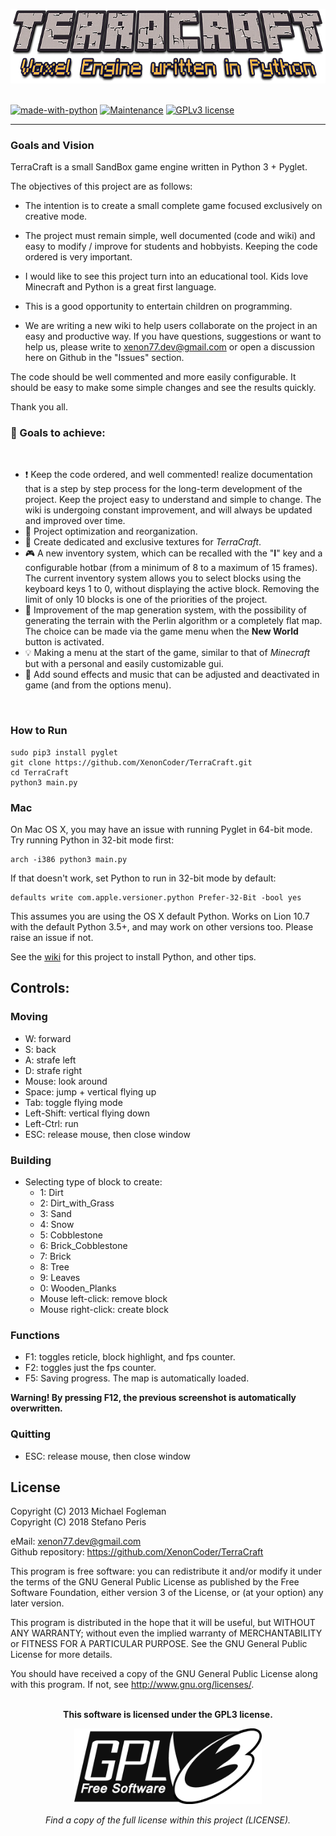 <p align="center"><img src="assets/images/TerraCraft.png" width="600" >
<br>
<br>

</div>

[![made-with-python](https://img.shields.io/badge/Made%20with-Python-1f425f.svg)](https://www.python.org/)
[![Maintenance](https://img.shields.io/badge/Maintained%3F-yes-green.svg)](https://github.com/XenonLab-Studio/TerraCraft/graphs/commit-activity)
[![GPLv3 license](https://img.shields.io/badge/License-GPLv3-blue.svg)](https://www.gnu.org/licenses/gpl-3.0.en.html)


----------

### Goals and Vision

TerraCraft is a small SandBox game engine written in Python 3 + Pyglet.

The objectives of this project are as follows:

- The intention is to create a small complete game focused exclusively on creative mode.

- The project must remain simple, well documented (code and wiki) and easy to modify / improve for students and hobbyists. Keeping the code ordered is very important.

- I would like to see this project turn into an educational tool. Kids love Minecraft and Python is a great first language.

- This is a good opportunity to entertain children on programming.

- We are writing a new wiki to help users collaborate on the project in an easy and productive way. If you have questions, suggestions or want to help us, please write to xenon77.dev@gmail.com or open a discussion here on Github in the "Issues" section.

The code should be well commented and more easily configurable. It should be easy to make some simple changes and see the results quickly.

Thank you all.
<br>

### :dart: Goals to achieve:
<br/>

- :exclamation: Keep the code ordered, and well commented! realize documentation that is a step by step process for the long-term development of the project. Keep the project easy to understand and simple to change. The wiki is undergoing constant improvement, and will always be updated and improved over time.
- :floppy_disk: Project optimization and reorganization.
- :jack_o_lantern: Create dedicated and exclusive textures for *TerraCraft*.
- :video_game: A new inventory system, which can be recalled with the "**I**" key and a configurable hotbar (from a minimum of 8 to a maximum of 15 frames). The current inventory system allows you to select blocks using the keyboard keys 1 to 0, without displaying the active block. Removing the limit of only 10 blocks is one of the priorities of the project.
- :space_invader: Improvement of the map generation system, with the possibility of generating the terrain with the Perlin algorithm or a completely flat map. The choice can be made via the game menu when the **New World** button is activated.
- :bulb: Making a menu at the start of the game, similar to that of *Minecraft* but with a personal and easily customizable gui.
- :musical_score: Add sound effects and music that can be adjusted and deactivated in game (and from the options menu).
<br/>

### How to Run

```shell
sudo pip3 install pyglet
git clone https://github.com/XenonCoder/TerraCraft.git
cd TerraCraft
python3 main.py
```

### Mac

On Mac OS X, you may have an issue with running Pyglet in 64-bit mode. Try running Python in 32-bit mode first:

```shell
arch -i386 python3 main.py
```

If that doesn't work, set Python to run in 32-bit mode by default:

```shell
defaults write com.apple.versioner.python Prefer-32-Bit -bool yes 
```

This assumes you are using the OS X default Python.  Works on Lion 10.7 with the default Python 3.5+, and may work on other versions too.  Please raise an issue if not.

See the [wiki](https://github.com/XenonCoder/terracraft/wiki) for this project to install Python, and other tips.
<br/>

## Controls:

### Moving

- W: forward
- S: back
- A: strafe left
- D: strafe right
- Mouse: look around
- Space: jump + vertical flying up
- Tab: toggle flying mode
- Left-Shift: vertical flying down
- Left-Ctrl: run
- ESC: release mouse, then close window

### Building

- Selecting type of block to create:
    - 1: Dirt
    - 2: Dirt_with_Grass
    - 3: Sand
    - 4: Snow
    - 5: Cobblestone
    - 6: Brick_Cobblestone
    - 7: Brick
    - 8: Tree
    - 9: Leaves
    - 0: Wooden_Planks
    - Mouse left-click: remove block
    - Mouse right-click: create block
    
### Functions

- F1: toggles reticle, block highlight, and fps counter.
- F2: toggles just the fps counter.
- F5: Saving progress. The map is automatically loaded.

**Warning! By pressing F12, the previous screenshot is automatically overwritten.**

### Quitting

- ESC: release mouse, then close window

## License

Copyright (C) 2013 Michael Fogleman<br>
Copyright (C) 2018 Stefano Peris<br>

eMail: <xenon77.dev@gmail.com><br>
Github repository: <https://github.com/XenonCoder/TerraCraft>

This program is free software: you can redistribute it and/or modify
it under the terms of the GNU General Public License as published by
the Free Software Foundation, either version 3 of the License, or
(at your option) any later version.

This program is distributed in the hope that it will be useful,
but WITHOUT ANY WARRANTY; without even the implied warranty of
MERCHANTABILITY or FITNESS FOR A PARTICULAR PURPOSE.  See the
GNU General Public License for more details.

You should have received a copy of the GNU General Public License
along with this program.  If not, see <http://www.gnu.org/licenses/>.
<br>
<br>

<p align="center"><b>This software is licensed under the GPL3 license.</b>

<p align="center"><img src="assets/images/gpl3_logo.png" width="300" >

<p align="center"><i>Find a copy of the full license within this project (LICENSE).</i>

